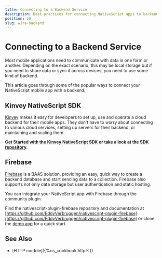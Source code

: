 ```yaml
---
title: Connecting to a Backend Service
description: Best practices for connecting NativeScript apps to backend services
position: 20
slug: wire-backend
---
```



# Connecting to a Backend Service

Most mobile applications need to communicate with data in one form or another. Depending on the exact scenario, this may be local storage but if you need to share data or sync it across devices, you need to use some kind of backend.


This article goes through some of the popular ways to connect your NativeScript mobile app with a backend.


## Kinvey NativeScript SDK

[Kinvey](https://www.kinvey.com/) makes it easy for developers to set up, use and operate a cloud backend for their mobile apps. They don't have to worry about connecting to various cloud services, setting up servers for their backend, or maintaining and scaling them.

__[Get Started with the Kinvey NativeScript SDK](https://devcenter.kinvey.com/nativescript/guides/getting-started) or take a look at the [SDK repository](https://github.com/Kinvey/nativescript-sdk).__

## Firebase  

[Firebase](https://firebase.google.com/) is a BAAS solution, providing an easy, quick way to create a backend database and start sending data to a collection. Firebase also supports not only data storage but user authentication and static hosting.

You can integrate your NativeScript app with Firebase through the community plugin.

Find the nativescript-plugin-firebase repository and documentation at [https://github.com/EddyVerbruggen/nativescript-plugin-firebase](https://github.com/EddyVerbruggen/nativescript-plugin-firebase) or clone the [demo app](https://github.com/EddyVerbruggen/nativescript-plugin-firebase-demo) for a quick start.


## See Also
* [HTTP module]({%ns_cookbook http%})